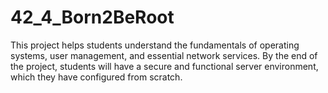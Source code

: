 # 42_4_Born2BeRoot
This project helps students understand the fundamentals of operating systems, user management, and essential network services. By the end of the project, students will have a secure and functional server environment, which they have configured from scratch.
